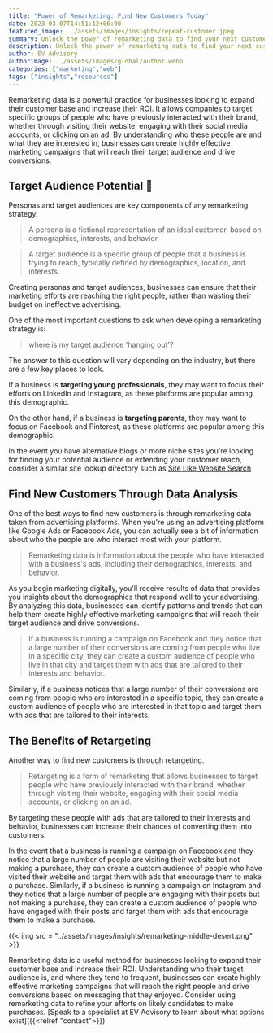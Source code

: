 ```yaml
---
title: "Power of Remarketing: Find New Customers Today"
date: 2023-03-07T14:51:12+06:00
featured_image: ../assets/images/insights/repeat-customer.jpeg
summary: Unlock the power of remarketing data to find your next customers and grow your sales. Find out how advertisers help you find new customers with areas your ads already show up!
description: Unlock the power of remarketing data to find your next customers and grow your sales. Find out how advertisers help you find new customers with areas your ads already show up!  
author: EV Advisory
authorimage: ../assets/images/global/author.webp
categories: ["marketing","web"]  
tags: ["insights","resources"]  
---
```


Remarketing data is a powerful practice for businesses looking to expand their customer base and increase their ROI. It allows companies to target specific groups of people who have previously interacted with their brand, whether through visiting their website, engaging with their social media accounts, or clicking on an ad. By understanding who these people are and what they are interested in, businesses can create highly effective marketing campaigns that will reach their target audience and drive conversions.

## Target Audience Potential :busts_in_silhouette:  

Personas and target audiences are key components of any remarketing strategy.   

> A persona is a fictional representation of an ideal customer, based on demographics, interests, and behavior.   
   
> A target audience is a specific group of people that a business is trying to reach, typically defined by demographics, location, and interests.   

Creating personas and target audiences, businesses can ensure that their marketing efforts are reaching the right people, rather than wasting their budget on ineffective advertising.  

One of the most important questions to ask when developing a remarketing strategy is:   


> where is my target audience 'hanging out'?   

The answer to this question will vary depending on the industry, but there are a few key places to look.   

If a business is **targeting young professionals**, they may want to focus their efforts on LinkedIn and Instagram, as these platforms are popular among this demographic.   

On the other hand, if a business is **targeting parents**, they may want to focus on Facebook and Pinterest, as these platforms are popular among this demographic.  

In the event you have alternative blogs or more niche sites you're looking for finding your potential audience or extending your customer reach, consider a similar site lookup directory such as [Site Like Website Search](https://www.sitelike.org/)  

## Find New Customers Through Data Analysis  

One of the best ways to find new customers is through remarketing data taken from advertising platforms. When you're using an advertising platform like Google Ads or Facebook Ads, you can actually see a bit of information about who the people are who interact most with your platform.   

> Remarketing data is information about the people who have interacted with a business's ads, including their demographics, interests, and behavior.    

As you begin marketing digitally, you'll receive results of data that provides you insights about the demographics that respond well to your advertising. By analyzing this data, businesses can identify patterns and trends that can help them create highly effective marketing campaigns that will reach their target audience and drive conversions.  

> If a business is running a campaign on Facebook and they notice that a large number of their conversions are coming from people who live in a specific city, they can create a custom audience of people who live in that city and target them with ads that are tailored to their interests and behavior.   

Similarly, if a business notices that a large number of their conversions are coming from people who are interested in a specific topic, they can create a custom audience of people who are interested in that topic and target them with ads that are tailored to their interests.  

## The Benefits of Retargeting   
  
Another way to find new customers is through retargeting.  
 > Retargeting is a form of remarketing that allows businesses to target people who have previously interacted with their brand, whether through visiting their website, engaging with their social media accounts, or clicking on an ad.   
   

 By targeting these people with ads that are tailored to their interests and behavior, businesses can increase their chances of converting them into customers.  
   


In the event that a business is running a campaign on Facebook and they notice that a large number of people are visiting their website but not making a purchase, they can create a custom audience of people who have visited their website and target them with ads that encourage them to make a purchase. Similarly, if a business is running a campaign on Instagram and they notice that a large number of people are engaging with their posts but not making a purchase, they can create a custom audience of people who have engaged with their posts and target them with ads that encourage them to make a purchase.   
  
{{< img src = "../assets/images/insights/remarketing-middle-desert.png" >}}   


Remarketing data is a useful method for businesses looking to expand their customer base and increase their ROI. Understanding who their target audience is, and where they tend to frequent, businesses can create highly effective marketing campaigns that will reach the right people and drive conversions based on messaging that they enjoyed. Consider using remarketing data to refine your efforts on likely candidates to make purchases. [Speak to a specialist at EV Advisory to learn about what options exist]({{<relref "contact">}}) 
